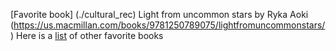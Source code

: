 [Favorite book] (./cultural_rec) Light from uncommon stars by Ryka Aoki
(https://us.macmillan.com/books/9781250789075/lightfromuncommonstars/)
Here is a [list](./recs.md) of other favorite books
